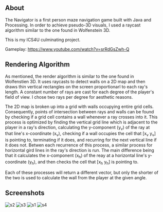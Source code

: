 ## About
The Navigator is a first person maze navigation game built with Java and Processing. In order to achieve pseudo-3D visuals, I used a raycast algorithm similar to the one found in Wolfenstein 3D.

This is my ICS4U culminating project.

Gameplay: https://www.youtube.com/watch?v=srRdGsZwh-Q

## Rendering Algorithm

As mentioned, the render algorithm is similar to the one found in Wolfenstien 3D. It uses raycasts to detect walls on a 2D map and then
draws thin vertical rectangles on the screen proportionarl to each ray's length. A constant number of rays are cast for each degree of 
the player's field of view. I chose two rays per degree for aesthetic reasons.

The 2D map is broken up into a grid with walls occupying entire grid cells. Consequently, points of intersection between rays and walls can
be found by checking if a grid cell contains a wall whenever a ray crosses into it. This process is optimized by finding the vertical grid
line which is adjacent to the player in a ray's direction, calculating the y-component (y<sub>v</sub>) of the ray at that line's x-coordinate (x<sub>v</sub>), 
checking if a wall occupies the cell that \[x<sub>v</sub> y<sub>v</sub>] is pointing to, terminating if it does, and recurring for the next vertical line if it
does not. Betwen each recurrence of this process, a similar process for horizontal gird lines in the ray's direction is run. The main difference being that it calculates the x-component (x<sub>h</sub>) of the reay at a horizontal line's y-coordinate (y<sub>h</sub>), and then checks the cell that \[x<sub>h</sub> y<sub>h</sub>] is pointing to.

Each of these processes will return a different vector, but only the shorter of the two is used to calculate the wall from the player at the given angle.

## Screenshots
![s2](https://user-images.githubusercontent.com/30982485/107132108-3ce06500-68aa-11eb-9d7c-8b0ca6e87ba5.png)
![s3](https://user-images.githubusercontent.com/30982485/107132109-3ce06500-68aa-11eb-80f8-1aa034ecaee0.png)
![s1](https://user-images.githubusercontent.com/30982485/107132107-3baf3800-68aa-11eb-92a3-658276520121.png)
![s4](https://user-images.githubusercontent.com/30982485/107132110-3d78fb80-68aa-11eb-93da-f5ab3cd49b8a.gif)
